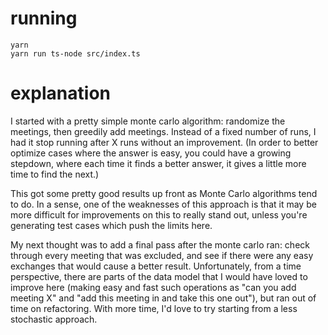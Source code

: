 # running

```
yarn
yarn run ts-node src/index.ts
```


# explanation

I started with a pretty simple monte carlo algorithm: randomize the meetings, then greedily add meetings. Instead of a fixed number of runs, I had it stop running after X runs without an improvement. (In order to better optimize cases where the answer is easy, you could have a growing stepdown, where each time it finds a better answer, it gives a little more time to find the next.)

This got some pretty good results up front as Monte Carlo algorithms tend to do. In a sense, one of the weaknesses of this approach is that it may be more difficult for improvements on this to really stand out, unless you're generating test cases which push the limits here.

My next thought was to add a final pass after the monte carlo ran: check through every meeting that was excluded, and see if there were any easy exchanges that would cause a better result. Unfortunately, from a time perspective, there are parts of the data model that I would have loved to improve here (making easy and fast such operations as "can you add meeting X" and "add this meeting in and take this one out"), but ran out of time on refactoring. With more time, I'd love to try starting from a less stochastic approach.